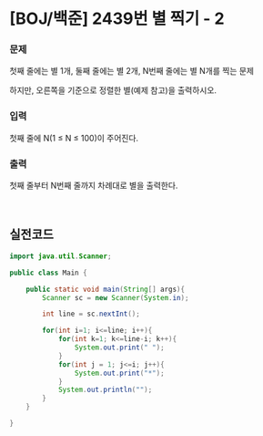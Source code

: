 # [BOJ/백준] 2439번 별 찍기 - 2

### 문제

첫째 줄에는 별 1개, 둘째 줄에는 별 2개, N번째 줄에는 별 N개를 찍는 문제

하지만, 오른쪽을 기준으로 정렬한 별(예제 참고)을 출력하시오.

### 입력

첫째 줄에 N(1 ≤ N ≤ 100)이 주어진다.

### 출력

첫째 줄부터 N번째 줄까지 차례대로 별을 출력한다.

<br/>

## 실전코드

```java
import java.util.Scanner;

public class Main {

    public static void main(String[] args){
        Scanner sc = new Scanner(System.in);

        int line = sc.nextInt();

        for(int i=1; i<=line; i++){
            for(int k=1; k<=line-i; k++){
                System.out.print(" ");
            }
            for(int j = 1; j<=i; j++){
                System.out.print("*");
            }
            System.out.println("");
        }
    }

}
```

